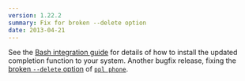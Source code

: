 ```yaml
---
version: 1.22.2
summary: Fix for broken --delete option
date: 2013-04-21
---
```


See the [Bash integration guide](/integrations/bash) for details of
how to install the updated completion function to your system.  Another bugfix
release, fixing the [broken `--delete`
option](https://github.com/hendotcat/ppl/issues/33) of [`ppl
phone`](/commands/phone).
